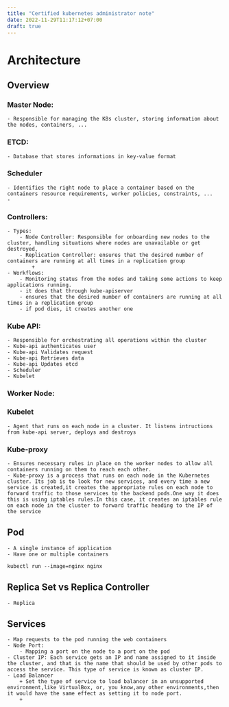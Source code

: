 ```yaml
---
title: "Certified kubernetes administrator note"
date: 2022-11-29T11:17:12+07:00
draft: true
---
```


# Architecture
## Overview
### Master Node: 
    - Responsible for managing the K8s cluster, storing information about the nodes, containers, ...
### ETCD:
    - Database that stores informations in key-value format
### Scheduler
    - Identifies the right node to place a container based on the containers resource requirements, worker policies, constraints, ...
    - 
### Controllers:
    - Types:
        - Node Controller: Responsible for onboarding new nodes to the cluster, handling situations where nodes are unavailable or get destroyed, 
        - Replication Controller: ensures that the desired number of containers are running at all times in a replication group
            + 
    - Workflows:
        - Monitoring status from the nodes and taking some actions to keep applications running.
        - it does that through kube-apiserver
        - ensures that the desired number of containers are running at all times in a replication group
        - if pod dies, it creates another one
### Kube API: 
    - Responsible for orchestrating all operations within the cluster
    - Kube-api authenticates user
    - Kube-api Validates request
    - Kube-api Retrieves data
    - Kube-api Updates etcd
    - Scheduler
    - Kubelet
### Worker Node: 
### Kubelet
    - Agent that runs on each node in a cluster. It listens intructions from kube-api server, deploys and destroys
### Kube-proxy
    - Ensures necessary rules in place on the worker nodes to allow all containers running on them to reach each other.
    - Kube-proxy is a process that runs on each node in the Kubernetes cluster. Its job is to look for new services, and every time a new service is created,it creates the appropriate rules on each node to forward traffic to those services to the backend pods.One way it does this is using iptables rules.In this case, it creates an iptables rule on each node in the cluster to forward traffic heading to the IP of the service

## Pod
    - A single instance of application
    - Have one or multiple containers
```
kubectl run --image=nginx nginx
```
## Replica Set vs Replica Controller
    - Replica
## Services
    - Map requests to the pod running the web containers
    - Node Port:
        - Mapping a port on the node to a port on the pod
    - Cluster IP: Each service gets an IP and name assigned to it inside the cluster, and that is the name that should be used by other pods to access the service. This type of service is known as cluster IP.
    - Load Balancer
        + Set the type of service to load balancer in an unsupported environment,like VirtualBox, or, you know,any other environments,then it would have the same effect as setting it to node port.
        + 

